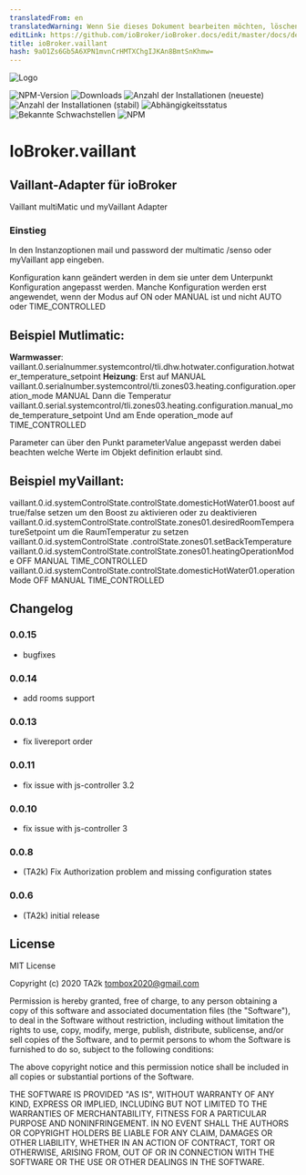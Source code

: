 ```yaml
---
translatedFrom: en
translatedWarning: Wenn Sie dieses Dokument bearbeiten möchten, löschen Sie bitte das Feld "translationsFrom". Andernfalls wird dieses Dokument automatisch erneut übersetzt
editLink: https://github.com/ioBroker/ioBroker.docs/edit/master/docs/de/adapterref/iobroker.vaillant/README.md
title: ioBroker.vaillant
hash: 9aO1Zs6Gb5A6XPN1mvnCrHMTXChgIJKAn8BmtSnKhmw=
---
```

![Logo](../../../en/adapterref/iobroker.vaillant/admin/vaillant.png)

![NPM-Version](http://img.shields.io/npm/v/iobroker.vaillant.svg)
![Downloads](https://img.shields.io/npm/dm/iobroker.vaillant.svg)
![Anzahl der Installationen (neueste)](http://iobroker.live/badges/vaillant-installed.svg)
![Anzahl der Installationen (stabil)](http://iobroker.live/badges/vaillant-stable.svg)
![Abhängigkeitsstatus](https://img.shields.io/david/TA2k/iobroker.vaillant.svg)
![Bekannte Schwachstellen](https://snyk.io/test/github/TA2k/ioBroker.vaillant/badge.svg)
![NPM](https://nodei.co/npm/iobroker.vaillant.png?downloads=true)

# IoBroker.vaillant
## Vaillant-Adapter für ioBroker
Vaillant multiMatic und myVaillant Adapter

### Einstieg
In den Instanzoptionen mail und password der multimatic /senso oder myVaillant app eingeben.

Konfiguration kann geändert werden in dem sie unter dem Unterpunkt Konfiguration angepasst werden. Manche Konfiguration werden erst angewendet, wenn der Modus auf ON oder MANUAL ist und nicht AUTO oder TIME_CONTROLLED

## **Beispiel Mutlimatic:**
**Warmwasser**: vaillant.0.serialnummer.systemcontrol/tli.dhw.hotwater.configuration.hotwater_temperature_setpoint **Heizung**: Erst auf MANUAL vaillant.0.serialnumber.systemcontrol/tli.zones03.heating.configuration.operation_mode MANUAL Dann die Temperatur vaillant.0.serial.systemcontrol/tli.zones03.heating.configuration.manual_mode_temperature_setpoint Und am Ende operation_mode auf TIME_CONTROLLED

Parameter can über den Punkt parameterValue angepasst werden dabei beachten welche Werte im Objekt definition erlaubt sind.

## **Beispiel myVaillant:**
vaillant.0.id.systemControlState.controlState.domesticHotWater01.boost auf true/false setzen um den Boost zu aktivieren oder zu deaktivieren vaillant.0.id.systemControlState.controlState.zones01.desiredRoomTemperatureSetpoint um die RaumTemperatur zu setzen vaillant.0.id.systemControlState .controlState.zones01.setBackTemperature vaillant.0.id.systemControlState.controlState.zones01.heatingOperationMode OFF MANUAL TIME_CONTROLLED vaillant.0.id.systemControlState.controlState.domesticHotWater01.operationMode OFF MANUAL TIME_CONTROLLED

## Changelog
### 0.0.15

-   bugfixes
### 0.0.14

-   add rooms support
### 0.0.13

-   fix livereport order
### 0.0.11

-   fix issue with js-controller 3.2
### 0.0.10

-   fix issue with js-controller 3

### 0.0.8

-   (TA2k) Fix Authorization problem and missing configuration states

### 0.0.6

-   (TA2k) initial release

## License

MIT License

Copyright (c) 2020 TA2k <tombox2020@gmail.com>

Permission is hereby granted, free of charge, to any person obtaining a copy
of this software and associated documentation files (the "Software"), to deal
in the Software without restriction, including without limitation the rights
to use, copy, modify, merge, publish, distribute, sublicense, and/or sell
copies of the Software, and to permit persons to whom the Software is
furnished to do so, subject to the following conditions:

The above copyright notice and this permission notice shall be included in all
copies or substantial portions of the Software.

THE SOFTWARE IS PROVIDED "AS IS", WITHOUT WARRANTY OF ANY KIND, EXPRESS OR
IMPLIED, INCLUDING BUT NOT LIMITED TO THE WARRANTIES OF MERCHANTABILITY,
FITNESS FOR A PARTICULAR PURPOSE AND NONINFRINGEMENT. IN NO EVENT SHALL THE
AUTHORS OR COPYRIGHT HOLDERS BE LIABLE FOR ANY CLAIM, DAMAGES OR OTHER
LIABILITY, WHETHER IN AN ACTION OF CONTRACT, TORT OR OTHERWISE, ARISING FROM,
OUT OF OR IN CONNECTION WITH THE SOFTWARE OR THE USE OR OTHER DEALINGS IN THE
SOFTWARE.